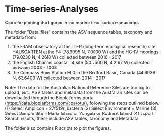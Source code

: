 # Time-series-Analyses
Code for plotting the figures in the marine time-series manuscript.

The folder "Data_files" contains the ASV sequence tables, taxonomy and metadata from:

1. the FRAM observatory at the LTER (long-term ecological research) site HAUSGARTEN at the F4 (78.9995 N, 7.0000 W) and the HG-IV moorings (79.0230 N, 4.2618 W) collected between 2016 - 2017
2. the English Channel coastal L4 site (50.2500 N, 4.2167 W) collected between 2003 - 2008
3. the Compass Buoy Station HL0 in the Bedford Basin, Canada (44.6936 N, 63.6403 W) collected between 2014 - 2017

Note: The data for the Australian National Reference Sites are too big to upload, but..
ASV tables and metadata from the Australian sites can be downloaded through the Bioplatforms portal (https://data.bioplatforms.com/bpa/otu/), following the steps outlined below. (1) Select Amplicon = 27f519r_bacteria (2) Select Environment = Marine (3) Select Sample Site = Maria Island or Yongala or Rottnest Island (4) Export Search results, these include  ASV tables, taxonomy and Metadata

The folder also contains R scripts to plot the figures. 


